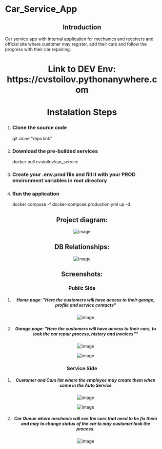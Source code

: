 # Car_Service_App
<h2 align="center">Introduction</h2>
Car service app with internal application for mechanics and receivers and official site where customer may register, add their cars and follow the progress with their car repairing.

<h1 align="center">Link to DEV Env:  https://cvstoilov.pythonanywhere.com</h2>

<h1 align="center">Instalation Steps</h1>
<ol>
  <li>
    <h3>Clone the source code</h3>
    git clone "repo link"</li>
  <li>
    <h3>Download the pre-builded services</h3>
    docker pull cvstoilov/car_service</li>
  <li>
    <h3>Create your .env.prod file and fill it with your PROD environment variables in root directory</h3>
  </li>
  <li>
    <h3>Run the application</h3>
    docker compose -f docker-compose.production.yml up -d</li>
</ol>
<h2 align="center">Project diagram:</h2>
<div align="center">
  
![image](https://github.com/ChavdarStoilov/Car_Service_App/assets/80538498/678e8369-47b7-4a55-b278-bcc05404cdf0)

</div>
<h2 align="center">DB Relationships:</h2>
<div align="center">

![image](https://github.com/ChavdarStoilov/Car_Service_App/assets/80538498/3ae97631-ea9a-4d68-b147-9e828ced5b25)

  
</div>
<h2 align="center">Screenshots:</h2>

<h3 align="center">Public Side</h3>
<ol align="center">
  <li>
    <h5>Home page: "Here the customers will have access to their garage, profile and service contacts"</h3>
    
  ![image](https://github.com/ChavdarStoilov/Car_Service_App/assets/80538498/11d4b598-f9b6-44bf-8be9-35bde3129f54)

    
  </li>
   <li>
    <h5>Garage page: "Here the customers will have access to their cars, to look the car repair process, history and invoices""</h3>
    
  ![image](https://github.com/ChavdarStoilov/Car_Service_App/assets/80538498/27d925bd-9d7c-4c72-a4d5-0e8f023622f7)

  ![image](https://github.com/ChavdarStoilov/Car_Service_App/assets/80538498/7b9987ca-2722-4583-b350-029aeffd0607)

  </li>
</ol>

<h3 align="center">Service Side</h3>
<ol align="center">
  <li>
    <h5>Customer and Cars list where the employee may create them when come in the Auto Service</h5>
  
  ![image](https://github.com/ChavdarStoilov/Car_Service_App/assets/80538498/80468419-5cb3-4aa2-b485-3bbfb8361b71)

  ![image](https://github.com/ChavdarStoilov/Car_Service_App/assets/80538498/a5d574ed-5900-4d59-91b6-15faef0a04d2)
  
  </li>
  <li >
    <h5 >Car Queue where mechanic will see the cars that need to be fix them and may to change status of the car to may customer look the process.</h5>

  ![image](https://github.com/ChavdarStoilov/Car_Service_App/assets/80538498/e124d913-f374-4e48-b8cb-0be629206d2a)


  </li>
</ol>



[comment]: <Load data from json in DB: python manage.py loaddata file_name.json>

